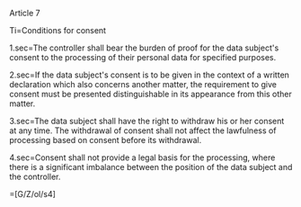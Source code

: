 Article 7

Ti=Conditions for consent

1.sec=The controller shall bear the burden of proof for the data subject's consent to the processing of their personal data for specified purposes.

2.sec=If the data subject's consent is to be given in the context of a written declaration which also concerns another matter, the requirement to give consent must be presented distinguishable in its appearance from this other matter.

3.sec=The data subject shall have the right to withdraw his or her consent at any time. The withdrawal of consent shall not affect the lawfulness of processing based on consent before its withdrawal.

4.sec=Consent shall not provide a legal basis for the processing, where there is a significant imbalance between the position of the data subject and the controller.

=[G/Z/ol/s4]
